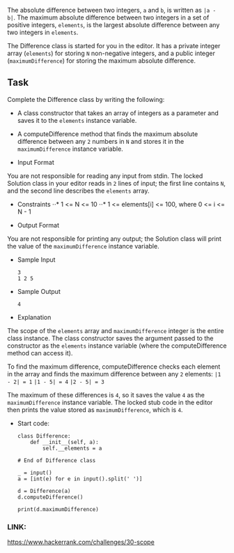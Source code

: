 The absolute difference between two integers, `a` and `b`, is written as `|a - b|`. The maximum absolute difference between two integers in a set of positive integers, `elements`, is the largest absolute difference between any two integers in `elements`.

The Difference class is started for you in the editor. It has a private integer array (`elements`) for storing `N` non-negative integers, and a public integer (`maximumDifference`) for storing the maximum absolute difference.

## Task

Complete the Difference class by writing the following:

- A class constructor that takes an array of integers as a parameter and saves it to the `elements` instance variable.

- A computeDifference method that finds the maximum absolute difference between any `2` numbers in `N` and stores it in the `maximumDifference` instance variable.

- Input Format

You are not responsible for reading any input from stdin. The locked Solution class in your editor reads in `2` lines of input; the first line contains `N`, and the second line describes the `elements` array.

- Constraints
   ⋅⋅* 1 <= N <= 10
   ⋅⋅* 1 <= elements[i] <= 100, where 0 <= i <= N - 1

- Output Format

You are not responsible for printing any output; the Solution class will print the value of the `maximumDifference` instance variable.

- Sample Input
    ```
    3
    1 2 5
    ```

- Sample Output
    ```
    4
    ```

- Explanation

The scope of the `elements` array and `maximumDifference` integer is the entire class instance. The class constructor saves the argument passed to the constructor as the `elements` instance variable (where the computeDifference method can access it).

To find the maximum difference, computeDifference checks each element in the array and finds the maximum difference between any `2` elements: `|1 - 2| = 1`
`|1 - 5| = 4`
`|2 - 5| = 3`

The maximum of these differences is `4`, so it saves the value `4` as the `maximumDifference` instance variable. The locked stub code in the editor then prints the value stored as `maximumDifference`, which is `4`.

- Start code:
    ```
    class Difference:
        def __init__(self, a):
            self.__elements = a
    ```

    ```
    # End of Difference class

    _ = input()
    a = [int(e) for e in input().split(' ')]

    d = Difference(a)
    d.computeDifference()

    print(d.maximumDifference)
    ```

### LINK:
https://www.hackerrank.com/challenges/30-scope
